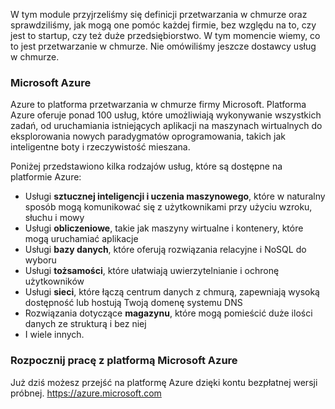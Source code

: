 W tym module przyjrzeliśmy się definicji przetwarzania w chmurze oraz sprawdziliśmy, jak mogą one pomóc każdej firmie, bez względu na to, czy jest to startup, czy też duże przedsiębiorstwo. W tym momencie wiemy, co to jest przetwarzanie w chmurze. Nie omówiliśmy jeszcze dostawcy usług w chmurze.

### <a name="microsoft-azure"></a>Microsoft Azure

Azure to platforma przetwarzania w chmurze firmy Microsoft. Platforma Azure oferuje ponad 100 usług, które umożliwiają wykonywanie wszystkich zadań, od uruchamiania istniejących aplikacji na maszynach wirtualnych do eksplorowania nowych paradygmatów oprogramowania, takich jak inteligentne boty i rzeczywistość mieszana.

Poniżej przedstawiono kilka rodzajów usług, które są dostępne na platformie Azure:

- Usługi **sztucznej inteligencji i uczenia maszynowego**, które w naturalny sposób mogą komunikować się z użytkownikami przy użyciu wzroku, słuchu i mowy
- Usługi **obliczeniowe**, takie jak maszyny wirtualne i kontenery, które mogą uruchamiać aplikacje
- Usługi **bazy danych**, które oferują rozwiązania relacyjne i NoSQL do wyboru
- Usługi **tożsamości**, które ułatwiają uwierzytelnianie i ochronę użytkowników
- Usługi **sieci**, które łączą centrum danych z chmurą, zapewniają wysoką dostępność lub hostują Twoją domenę systemu DNS
- Rozwiązania dotyczące **magazynu**, które mogą pomieścić duże ilości danych ze strukturą i bez niej
- I wiele innych.

### <a name="get-started-with-microsoft-azure"></a>Rozpocznij pracę z platformą Microsoft Azure

Już dziś możesz przejść na platformę Azure dzięki kontu bezpłatnej wersji próbnej.
https://azure.microsoft.com

